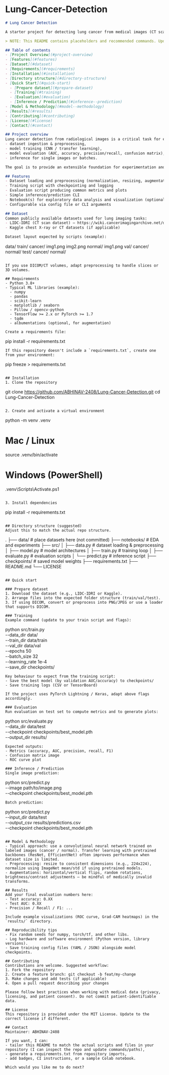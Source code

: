 # Lung-Cancer-Detection


```markdown
# Lung Cancer Detection

A starter project for detecting lung cancer from medical images (CT scans / X-rays) using deep learning. This repository provides scripts and examples for dataset preparation, training, evaluation, and inference. The code is framework-agnostic in the README — adapt commands to match the actual implementation (TensorFlow / PyTorch) in this repo.

> NOTE: This README contains placeholders and recommended commands. Update file/script names, CLI flags, model details, and dataset links to match this repository's actual files.

## Table of contents
- [Project Overview](#project-overview)
- [Features](#features)
- [Dataset](#dataset)
- [Requirements](#requirements)
- [Installation](#installation)
- [Directory structure](#directory-structure)
- [Quick Start](#quick-start)
  - [Prepare dataset](#prepare-dataset)
  - [Training](#training)
  - [Evaluation](#evaluation)
  - [Inference / Prediction](#inference--prediction)
- [Model & Methodology](#model--methodology)
- [Results](#results)
- [Contributing](#contributing)
- [License](#license)
- [Contact](#contact)

## Project overview
Lung cancer detection from radiological images is a critical task for early diagnosis and treatment planning. This repository demonstrates an end-to-end pipeline:
- dataset ingestion & preprocessing,
- model training (CNN / transfer learning),
- model evaluation (AUC, accuracy, precision/recall, confusion matrix),
- inference for single images or batches.

The goal is to provide an extensible foundation for experimentation and improvement.

## Features
- Dataset loading and preprocessing (normalization, resizing, augmentation)
- Training script with checkpointing and logging
- Evaluation script producing common metrics and plots
- Simple inference/prediction CLI
- Notebook(s) for exploratory data analysis and visualization (optional)
- Configurable via config file or CLI arguments

## Dataset
Common publicly available datasets used for lung imaging tasks:
- LIDC-IDRI (CT scan dataset) — https://wiki.cancerimagingarchive.net/display/Public/LIDC-IDRI
- Kaggle chest X-ray or CT datasets (if applicable)

Dataset layout expected by scripts (example):
```
data/
  train/
    cancer/
      img1.png
      img2.png
    normal/
      img1.png
  val/
    cancer/
    normal/
  test/
    cancer/
    normal/
```

If you use DICOM/CT volumes, adapt preprocessing to handle slices or 3D volumes.

## Requirements
- Python 3.8+
- Typical ML libraries (example):
  - numpy
  - pandas
  - scikit-learn
  - matplotlib / seaborn
  - Pillow / opencv-python
  - TensorFlow >= 2.x or PyTorch >= 1.7
  - tqdm
  - albumentations (optional, for augmentation)

Create a requirements file:
```
pip install -r requirements.txt
```
If this repository doesn't include a `requirements.txt`, create one from your environment:
```
pip freeze > requirements.txt
```

## Installation
1. Clone the repository
```
git clone https://github.com/ABHINAV-2408/Lung-Cancer-Detection.git
cd Lung-Cancer-Detection
```

2. Create and activate a virtual environment
```
python -m venv .venv
# Mac / Linux
source .venv/bin/activate
# Windows (PowerShell)
.venv\Scripts\Activate.ps1
```

3. Install dependencies
```
pip install -r requirements.txt
```

## Directory structure (suggested)
Adjust this to match the actual repo structure.
```
.
├── data/                  # place datasets here (not committed)
├── notebooks/             # EDA and experiments
├── src/
│   ├── data.py            # dataset loading & preprocessing
│   ├── model.py           # model architectures
│   ├── train.py           # training loop
│   ├── evaluate.py        # evaluation scripts
│   └── predict.py         # inference script
├── checkpoints/           # saved model weights
├── requirements.txt
├── README.md
└── LICENSE
```

## Quick start

### Prepare dataset
1. Download the dataset (e.g., LIDC-IDRI or Kaggle).
2. Arrange files into the expected folder structure (train/val/test).
3. If using DICOM, convert or preprocess into PNG/JPEG or use a loader that supports DICOM.

### Training
Example command (update to your train script and flags):
```
python src/train.py \
  --data_dir data/ \
  --train_dir data/train \
  --val_dir data/val \
  --epochs 50 \
  --batch_size 32 \
  --learning_rate 1e-4 \
  --save_dir checkpoints/
```
Key behaviour to expect from the training script:
- Save the best model (by validation AUC/accuracy) to checkpoints/
- Save training logs (CSV or TensorBoard)

If the project uses PyTorch Lightning / Keras, adapt above flags accordingly.

### Evaluation
Run evaluation on test set to compute metrics and to generate plots:
```
python src/evaluate.py \
  --data_dir data/test \
  --checkpoint checkpoints/best_model.pth \
  --output_dir results/
```
Expected outputs:
- Metrics (accuracy, AUC, precision, recall, F1)
- Confusion matrix image
- ROC curve plot

### Inference / Prediction
Single image prediction:
```
python src/predict.py \
  --image path/to/image.png \
  --checkpoint checkpoints/best_model.pth
```
Batch prediction:
```
python src/predict.py \
  --input_dir data/test \
  --output_csv results/predictions.csv \
  --checkpoint checkpoints/best_model.pth
```

## Model & Methodology
- Typical approach: use a convolutional neural network trained on labeled images (cancer / normal). Transfer learning with pretrained backbones (ResNet, EfficientNet) often improves performance when dataset size is limited.
- Preprocessing: resize to consistent dimensions (e.g., 224x224), normalize using ImageNet mean/std if using pretrained models.
- Augmentations: horizontal/vertical flips, random rotations, brightness/contrast adjustments — be mindful of medically invalid transforms.

## Results
Add your final evaluation numbers here:
- Test accuracy: 0.XX
- Test AUC: 0.XX
- Precision / Recall / F1: ...

Include example visualizations (ROC curve, Grad-CAM heatmaps) in the `results/` directory.

## Reproducibility tips
- Fix random seeds for numpy, torch/tf, and other libs.
- Log hardware and software environment (Python version, library versions).
- Save training config files (YAML / JSON) alongside model checkpoints.

## Contributing
Contributions are welcome. Suggested workflow:
1. Fork the repository
2. Create a feature branch: git checkout -b feat/my-change
3. Make changes and add tests (if applicable)
4. Open a pull request describing your changes

Please follow best practices when working with medical data (privacy, licensing, and patient consent). Do not commit patient-identifiable data.

## License
This repository is provided under the MIT License. Update to the correct license if different.

## Contact
Maintainer: ABHINAV-2408

If you want, I can:
- tailor this README to match the actual scripts and files in your repository (I can inspect the repo and update commands/paths),
- generate a requirements.txt from repository imports,
- add badges, CI instructions, or a sample Colab notebook.

Which would you like me to do next?
```
